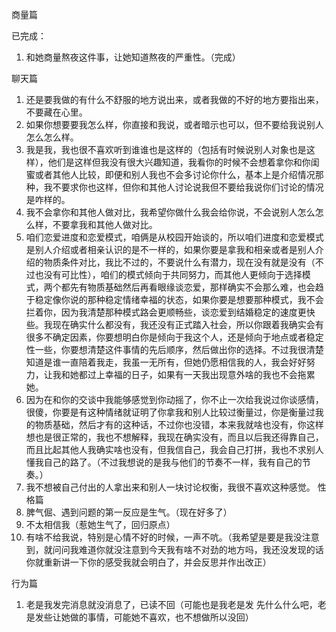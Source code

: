 商量篇

已完成：
1. 和她商量熬夜这件事，让她知道熬夜的严重性。（完成）

聊天篇
1. 还是要我做的有什么不舒服的地方说出来，或者我做的不好的地方要指出来，不要藏在心里。
2. 如果你想要要我怎么样，你直接和我说，或者暗示也可以，但不要给我说别人怎么怎么样。
3. 我是我，我也很不喜欢听到谁谁也是这样的（包括有时候说别人对象也是这样），他们是这样但我没有很大兴趣知道，我看你的时候不会想着拿你和你闺蜜或者其他人比较，即便和别人我也不会多讨论你什么，基本上是介绍情况那种，我不要求你也这样，但你和其他人讨论说我但不要给我说你们讨论的情况是咋样的。
4. 我不会拿你和其他人做对比，我希望你做什么我会给你说，不会说别人怎么怎么样，不要拿我和其他人做对比。
5. 咱们恋爱进度和恋爱模式，咱俩是从校园开始谈的，所以咱们进度和恋爱模式是别人介绍或者相亲认识的是不一样的，如果你要是拿我和相亲或者是别人介绍的物质条件对比，我比不过的，不要说什么有潜力，现在没有就是没有（不过也没有可比性），咱们的模式倾向于共同努力，而其他人更倾向于选择模式，两个都先有物质基础然后再看眼缘谈恋爱，那样确实不会那么难，也会趋于稳定像你说的那种稳定情绪幸福的状态，如果你要是想要那种模式，我不会拦着你，因为我清楚那种模式路会更顺畅些，谈恋爱到结婚稳定的速度更快些。我现在确实什么都没有，我还没有正式踏入社会，所以你跟着我确实会有很多不确定因素，你要想明白你是倾向于我这个人，还是倾向于地点或者稳定性一些，你要想清楚这件事情的先后顺序，然后做出你的选择。不过我很清楚知道是谁一直陪着我走，我虽一无所有，但她仍愿相信我的人，我会好好努力，让我和她都过上幸福的日子，如果有一天我出现意外啥的我也不会拖累她。
6. 因为在和你的交谈中我能够感觉到你动摇了，你不止一次给我说过你谈感情，很傻，你要是有这种情绪就证明了你拿我和别人比较过衡量过，你是衡量过我的物质基础，然后才有的这种话，不过你也没错，本来我就啥也没有，你这样想也是很正常的，我也不想解释，我现在确实没有，而且以后我还得靠自己，而且比起其他人我确实啥也没有，但我信自己，我会自己打拼，我也不求别人懂我自己的路了。（不过我想说的是我与他们的节奏不一样，我有自己的节奏。）
7. 我不想被自己付出的人拿出来和别人一块讨论权衡，我很不喜欢这种感觉。
性格篇
1. 脾气倔、遇到问题的第一反应是生气。（现在好多了）
2. 不太相信我（惹她生气了，回归原点）
3. 有啥不给我说，特别是心情不好的时候，一声不吭。（我希望是要是我没注意到，就问问我难道你就没注意到今天我有啥不对劲的地方吗，我还没发现的话你就重新讲一下你的感受我就会明白了，并会反思并作出改正）

行为篇
1. 老是我发完消息就没消息了，已读不回（可能也是我老是发 先什么什么吧，老是发些让她做的事情，可能她不喜欢，也不想做所以没回）
